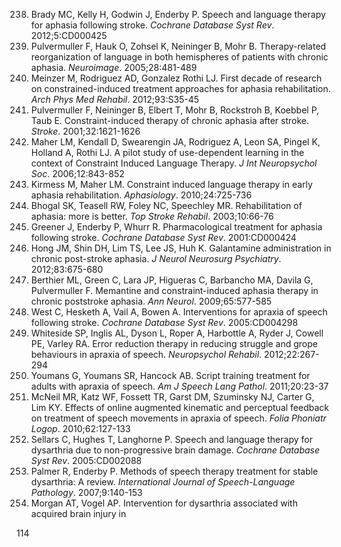 238) Brady MC, Kelly H, Godwin J, Enderby P. Speech and language therapy for aphasia following stroke. *Cochrane Database Syst Rev*. 2012;5:CD000425
239) Pulvermuller F, Hauk O, Zohsel K, Neininger B, Mohr B. Therapy-related reorganization of language in both hemispheres of patients with chronic aphasia. *Neuroimage*. 2005;28:481-489
240) Meinzer M, Rodriguez AD, Gonzalez Rothi LJ. First decade of research on constrained-induced treatment approaches for aphasia rehabilitation. *Arch Phys Med Rehabil*. 2012;93:S35-45
241) Pulvermuller F, Neininger B, Elbert T, Mohr B, Rockstroh B, Koebbel P, Taub E. Constraint-induced therapy of chronic aphasia after stroke. *Stroke*. 2001;32:1621-1626
242) Maher LM, Kendall D, Swearengin JA, Rodriguez A, Leon SA, Pingel K, Holland A, Rothi LJ. A pilot study of use-dependent learning in the context of Constraint Induced Language Therapy. *J Int Neuropsychol Soc*. 2006;12:843-852
243) Kirmess M, Maher LM. Constraint induced language therapy in early aphasia rehabilitation. *Aphasiology*. 2010;24:725-736
244) Bhogal SK, Teasell RW, Foley NC, Speechley MR. Rehabilitation of aphasia: more is better. *Top Stroke Rehabil*. 2003;10:66-76
245) Greener J, Enderby P, Whurr R. Pharmacological treatment for aphasia following stroke. *Cochrane Database Syst Rev*. 2001:CD000424
246) Hong JM, Shin DH, Lim TS, Lee JS, Huh K. Galantamine administration in chronic post-stroke aphasia. *J Neurol Neurosurg Psychiatry*. 2012;83:675-680
247) Berthier ML, Green C, Lara JP, Higueras C, Barbancho MA, Davila G, Pulvermuller F. Memantine and constraint-induced aphasia therapy in chronic poststroke aphasia. *Ann Neurol*. 2009;65:577-585
248) West C, Hesketh A, Vail A, Bowen A. Interventions for apraxia of speech following stroke. *Cochrane Database Syst Rev*. 2005:CD004298
249) Whiteside SP, Inglis AL, Dyson L, Roper A, Harbottle A, Ryder J, Cowell PE, Varley RA. Error reduction therapy in reducing struggle and grope behaviours in apraxia of speech. *Neuropsychol Rehabil*. 2012;22:267-294
250) Youmans G, Youmans SR, Hancock AB. Script training treatment for adults with apraxia of speech. *Am J Speech Lang Pathol*. 2011;20:23-37
251) McNeil MR, Katz WF, Fossett TR, Garst DM, Szuminsky NJ, Carter G, Lim KY. Effects of online augmented kinematic and perceptual feedback on treatment of speech movements in apraxia of speech. *Folia Phoniatr Logop*. 2010;62:127-133
252) Sellars C, Hughes T, Langhorne P. Speech and language therapy for dysarthria due to non-progressive brain damage. *Cochrane Database Syst Rev*. 2005:CD002088
253) Palmer R, Enderby P. Methods of speech therapy treatment for stable dysarthria: A review. *International Journal of Speech-Language Pathology*. 2007;9:140-153
254) Morgan AT, Vogel AP. Intervention for dysarthria associated with acquired brain injury in

<PAGE>114